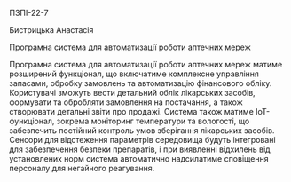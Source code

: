 ПЗПІ-22-7

Бистрицька Анастасія 

Програмна система для автоматизації роботи аптечних мереж

Програмна система для автоматизації роботи аптечних мереж матиме розширений функціонал, що включатиме комплексне управління запасами, обробку замовлень та автоматизацію фінансового обліку. Користувачі зможуть вести детальний облік лікарських засобів, формувати та обробляти замовлення на постачання, а також створювати детальні звіти про продажі. Система також матиме ІоТ-функціонал, зокрема моніторинг температури та вологості, що забезпечить постійний контроль умов зберігання лікарських засобів. Сенсори для відстеження параметрів середовища будуть інтегровані для забезпечення безпеки препаратів, і при виявленні відхилень від установлених норм система автоматично надсилатиме сповіщення персоналу для негайного реагування.



